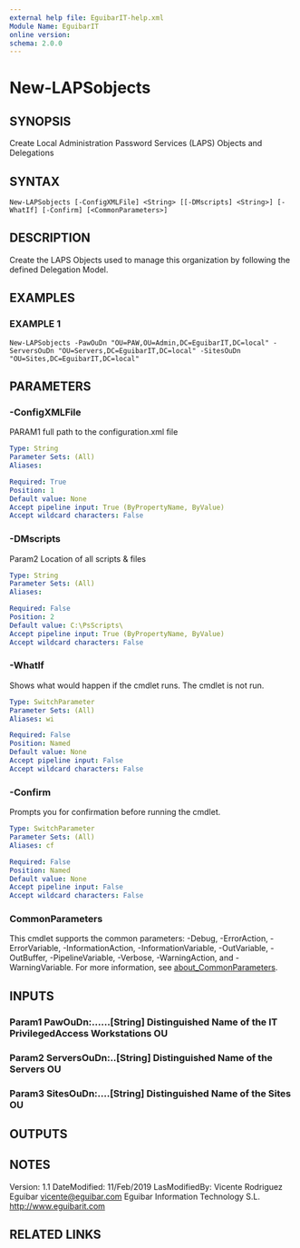 ```yaml
---
external help file: EguibarIT-help.xml
Module Name: EguibarIT
online version:
schema: 2.0.0
---
```


# New-LAPSobjects

## SYNOPSIS
Create Local Administration Password Services (LAPS) Objects and Delegations

## SYNTAX

```
New-LAPSobjects [-ConfigXMLFile] <String> [[-DMscripts] <String>] [-WhatIf] [-Confirm] [<CommonParameters>]
```

## DESCRIPTION
Create the LAPS Objects used to manage
this organization by following the defined Delegation Model.

## EXAMPLES

### EXAMPLE 1
```
New-LAPSobjects -PawOuDn "OU=PAW,OU=Admin,DC=EguibarIT,DC=local" -ServersOuDn "OU=Servers,DC=EguibarIT,DC=local" -SitesOuDn "OU=Sites,DC=EguibarIT,DC=local"
```

## PARAMETERS

### -ConfigXMLFile
PARAM1 full path to the configuration.xml file

```yaml
Type: String
Parameter Sets: (All)
Aliases:

Required: True
Position: 1
Default value: None
Accept pipeline input: True (ByPropertyName, ByValue)
Accept wildcard characters: False
```

### -DMscripts
Param2 Location of all scripts & files

```yaml
Type: String
Parameter Sets: (All)
Aliases:

Required: False
Position: 2
Default value: C:\PsScripts\
Accept pipeline input: True (ByPropertyName, ByValue)
Accept wildcard characters: False
```

### -WhatIf
Shows what would happen if the cmdlet runs.
The cmdlet is not run.

```yaml
Type: SwitchParameter
Parameter Sets: (All)
Aliases: wi

Required: False
Position: Named
Default value: None
Accept pipeline input: False
Accept wildcard characters: False
```

### -Confirm
Prompts you for confirmation before running the cmdlet.

```yaml
Type: SwitchParameter
Parameter Sets: (All)
Aliases: cf

Required: False
Position: Named
Default value: None
Accept pipeline input: False
Accept wildcard characters: False
```

### CommonParameters
This cmdlet supports the common parameters: -Debug, -ErrorAction, -ErrorVariable, -InformationAction, -InformationVariable, -OutVariable, -OutBuffer, -PipelineVariable, -Verbose, -WarningAction, and -WarningVariable. For more information, see [about_CommonParameters](http://go.microsoft.com/fwlink/?LinkID=113216).

## INPUTS

### Param1 PawOuDn:......[String] Distinguished Name of the IT PrivilegedAccess Workstations OU
### Param2 ServersOuDn:..[String] Distinguished Name of the Servers OU
### Param3 SitesOuDn:....[String] Distinguished Name of the Sites OU
## OUTPUTS

## NOTES
Version:         1.1
DateModified:    11/Feb/2019
LasModifiedBy:   Vicente Rodriguez Eguibar
    vicente@eguibar.com
    Eguibar Information Technology S.L.
    http://www.eguibarit.com

## RELATED LINKS
